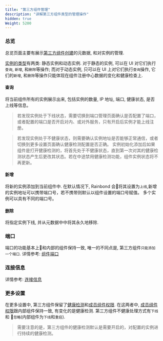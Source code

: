 ```yaml
---
title: "第三方组件管理"
description: "讲解第三方组件类型的管理操作"
hidden: true
Weight: 5200
---
```


### 总览

总览页面主要有展示[第三方组件创建](/docs/user-manual/app-creation/thirdparty-service/thirdparty-create/)的元数据, 和对实例的管理.

[实例的类型](/docs/user-manual/app-creation/thirdparty-service/thirdparty-design/#第三方组件分类)有两类: 静态实例和动态实例. 对于静态的实例, 可以在 UI 对它们执行`查询`, `新增`, 和`删除`等操作; 而对于动态实例, 只可以在 UI 上对它们执行`查询`操作, 它们的`新增`, 和`删除`等操作只能体现在组件注册中心数据的变化和健康检查上.

#### 查询

将当前组件所有的实例展示出来, 包括实例的数量,  IP 地址, 端口, 健康状态, 是否上线等信息。

> 若发现实例处于下线状态，需要切换到端口管理页面确认是否配置了端口，或者配置的端口是否开启对内、或对外服务，只有开启后实例才能上线注册。

> 若发现实例处于不健康状态，则需要确认实例地址是否能够正常通信，或者切换到更多设置页面确认健康检测配置是否正确。 实例初始化添加后如果组件是打开健康检测的，将首先处于不健康状态，直到第一次对其的健康检测状态产生后更改其状态。若在中途禁用健康检测功能，组件实例状态将不再更新。

#### 新增

将新的实例添加到当前组件中. 在默认情况下, Rainbond 会将其设置为`上线`,新增的实例地址可以携带端口号，若不携带则默认以组件设置的端口号赋值。 多个实例可以具有不同的端口号。

#### 删除

将指定实例下线, 并从元数据中中将其永久地移除.

### 端口

端口的功能基本上和内部的组件保持一致, 唯一的不同点是, 第三方组件`只能添加一个端口`. 详情参考: [组件端口](/docs/user-manual/app-service-manage/service-port-domain/)

### 连接信息

详情参考: [连接信息](/docs/user-manual/app-service-manage/service-rely/#组件连接信息管理)

### 更多设置

在更多设置中, 第三方组件保留了[健康检测](/docs/user-manual/app-service-manage/service-other-set/#健康检查)和[成员组件权限](/docs/user-manual/app-service-manage/service-other-set/#成员组件权限). 在这两者中, [成员组件权限](/docs/user-manual/app-service-manage/service-other-set/#成员组件权限)跟内部组件保持一致, 有变化的是健康检测. 第三方组件不健康处理方式有`下线` 和 `忽略`(内部组件为`下线`和`重启`).

> 需要注意的是，第三方组件的健康检测默认是需要开启的，对配置的实例进行持续的健康检测。